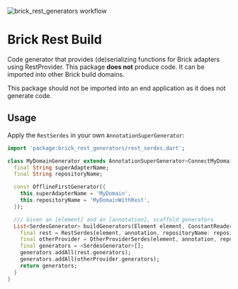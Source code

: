 ![brick_rest_generators workflow](https://github.com/GetDutchie/brick/actions/workflows/brick_rest_generators.yaml/badge.svg)

# Brick Rest Build

Code generator that provides (de)serializing functions for Brick adapters using RestProvider. This package **does not** produce code. It can be imported into other Brick build domains.

This package should not be imported into an end application as it does not generate code.

## Usage

Apply the `RestSerdes` in your own `AnnotationSuperGenerator`:

```dart
import 'package:brick_rest_generators/rest_serdes.dart';

class MyDomainGenerator extends AnnotationSuperGenerator<ConnectMyDomainWithRest> {
  final String superAdapterName;
  final String repositoryName;

  const OfflineFirstGenerator({
    this.superAdapterName = 'MyDomain',
    this.repositoryName = 'MyDomainWithRest',
  });

  /// Given an [element] and an [annotation], scaffold generators
  List<SerdesGenerator> buildGenerators(Element element, ConstantReader annotation) {
    final rest = RestSerdes(element, annotation, repositoryName: repositoryName);
    final otherProvider = OtherProviderSerdes(element, annotation, repositoryName: repositoryName);
    final generators = <SerdesGenerator>[];
    generators.addAll(rest.generators);
    generators.addAll(otherProvider.generators);
    return generators;
  }
}
```
